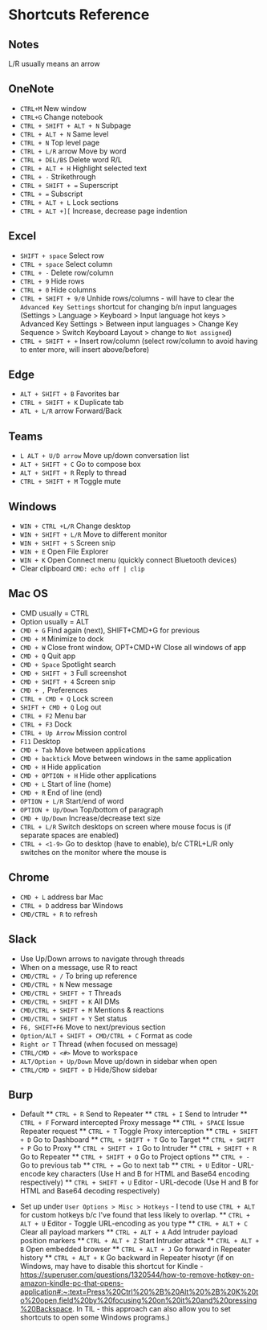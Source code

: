 # Shortcuts Reference

## Notes
L/R usually means an arrow

## OneNote
* `CTRL+M` New window
* `CTRL+G` Change notebook
* `CTRL + SHIFT + ALT + N` Subpage
* `CTRL + ALT + N` Same level
* `CTRL + N` Top level page
* `CTRL + L/R` arrow Move by word
* `CTRL + DEL/BS` Delete word R/L
* `CTRL + ALT + H` Highlight selected text
* `CTRL + -` Strikethrough
* `CTRL + SHIFT + =` Superscript
* `CTRL + =` Subscript
* `CTRL + ALT + L` Lock sections
* `CTRL + ALT +][` Increase, decrease page indention

## Excel
* `SHIFT + space` Select row
* `CTRL + space` Select column
* `CTRL + -` Delete row/column
* `CTRL + 9` Hide rows
* `CTRL + 0` Hide columns
* `CTRL + SHIFT + 9/0` Unhide rows/columns - will have to clear the `Advanced Key Settings` shortcut for changing b/n input languages (Settings > Language > Keyboard > Input language hot keys > Advanced Key Settings > Between input languages > Change Key Sequence > Switch Keyboard Layout > change to `Not assigned`)
* `CTRL + SHIFT + +` Insert row/column (select row/column to avoid having to enter more, will insert above/before)


## Edge
* `ALT + SHIFT + B` Favorites bar
* `CTRL + SHIFT + K` Duplicate tab
* `ATL + L/R` arrow Forward/Back

## Teams
* `L ALT + U/D arrow` Move up/down conversation list
* `ALT + SHIFT + C` Go to compose box
* `ALT + SHIFT + R` Reply to thread
* `CTRL + SHIFT + M` Toggle mute

## Windows
* `WIN + CTRL +L/R` Change desktop
* `WIN + SHIFT + L/R` Move to different monitor
* `WIN + SHIFT + S` Screen snip
* `WIN + E` Open File Explorer
* `WIN + K` Open Connect menu (quickly connect Bluetooth devices)
* Clear clipboard `CMD: echo off | clip`

## Mac OS
* CMD usually = CTRL
* Option usually = ALT
* `CMD + G` Find again (next), SHIFT+CMD+G for previous
* `CMD + M` Minimize to dock
* `CMD + W` Close front window, OPT+CMD+W Close all windows of app
* `CMD + Q` Quit app
* `CMD + Space` Spotlight search
* `CMD + SHIFT + 3` Full screenshot 
* `CMD + SHIFT + 4` Screen snip 
* `CMD + ,` Preferences
* `CTRL + CMD + Q` Lock screen
* `SHIFT + CMD + Q` Log out
* `CTRL + F2` Menu bar
* `CTRL + F3` Dock
* `CTRL + Up Arrow` Mission control
* `F11` Desktop
* `CMD + Tab` Move between applications
* `CMD + backtick` Move between windows in the same application
* `CMD + H` Hide application
* `CMD + OPTION + H` Hide other applications
* `CMD + L` Start of line (home)
* `CMD + R` End of line (end)
* `OPTION + L/R` Start/end of word
* `OPTION + Up/Down` Top/bottom of paragraph
* `CMD + Up/Down` Increase/decrease text size
* `CTRL + L/R` Switch desktops on screen where mouse focus is (if separate spaces are enabled)
* `CTRL + <1-9>` Go to desktop (have to enable), b/c CTRL+L/R only switches on the monitor where the mouse is

## Chrome
* `CMD + L` address bar Mac
* `CTRL + D` address bar Windows
* `CMD/CTRL + R` to refresh


## Slack
* Use Up/Down arrows to navigate through threads
* When on a message, use R to react
* `CMD/CTRL + /` To bring up reference
* `CMD/CTRL + N` New message
* `CMD/CTRL + SHIFT + T` Threads
* `CMD/CTRL + SHIFT + K` All DMs
* `CMD/CTRL + SHIFT + M` Mentions & reactions
* `CMD/CTRL + SHIFT + Y` Set status
* `F6, SHIFT+F6` Move to next/previous section
* `Option/ALT + SHIFT + CMD/CTRL + C` Format as code
* `Right or T` Thread (when focused on message)
* `CTRL/CMD + <#>` Move to workspace
* `ALT/Option + Up/Down` Move up/down in sidebar when open
* `CTRL/CMD + SHIFT + D` Hide/Show sidebar

## Burp
* Default
** `CTRL + R` Send to Repeater
** `CTRL + I` Send to Intruder
** `CTRL + F` Forward intercepted Proxy message
** `CTRL + SPACE` Issue Repeater request
** `CTRL + T` Toggle Proxy interception
** `CTRL + SHIFT + D` Go to Dashboard
** `CTRL + SHIFT + T` Go to Target
** `CTRL + SHIFT + P` Go to Proxy
** `CTRL + SHIFT + I` Go to Intruder
** `CTRL + SHIFT + R` Go to Repeater
** `CTRL + SHIFT + O` Go to Project options
** `CTRL + -` Go to previous tab
** `CTRL + =` Go to next tab
** `CTRL + U` Editor - URL-encode key characters (Use H and B for HTML and Base64 encoding respectively)
** `CTRL + SHIFT + U` Editor - URL-decode (Use H and B for HTML and Base64 decoding respectively)

* Set up under `User Options > Misc > Hotkeys` - I tend to use `CTRL + ALT` for custom hotkeys b/c I've found that less likely to overlap.
** `CTRL + ALT + U` Editor - Toggle URL-encoding as you type 
** `CTRL + ALT + C` Clear all payload markers
** `CTRL + ALT + A` Add Intruder payload position markers
** `CTRL + ALT + Z` Start Intruder attack
** `CTRL + ALT + B` Open embedded browser
** `CTRL + ALT + J` Go forward in Repeater history
** `CTRL + ALT + K` Go backward in Repeater hisotyr (if on Windows, may have to disable this shortcut for Kindle - https://superuser.com/questions/1320544/how-to-remove-hotkey-on-amazon-kindle-pc-that-opens-application#:~:text=Press%20Ctrl%20%2B%20Alt%20%2B%20K%20to%20open,field%20by%20focusing%20on%20it%20and%20pressing%20Backspace. In TIL - this approach can also allow you to set shortcuts to open some Windows programs.)

